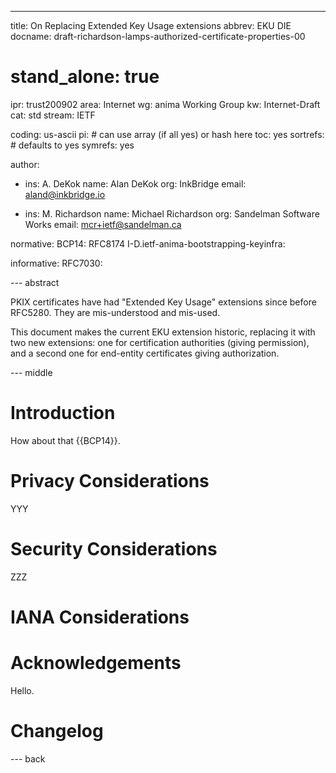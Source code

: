 ---
title: On Replacing Extended Key Usage extensions
abbrev: EKU DIE
docname: draft-richardson-lamps-authorized-certificate-properties-00

# stand_alone: true

ipr: trust200902
area: Internet
wg: anima Working Group
kw: Internet-Draft
cat: std
stream: IETF

coding: us-ascii
pi:    # can use array (if all yes) or hash here
  toc: yes
  sortrefs:   # defaults to yes
  symrefs: yes

author:

- ins: A. DeKok
  name: Alan DeKok
  org: InkBridge
  email: aland@inkbridge.io

- ins: M. Richardson
  name: Michael Richardson
  org: Sandelman Software Works
  email: mcr+ietf@sandelman.ca

normative:
  BCP14: RFC8174
  I-D.ietf-anima-bootstrapping-keyinfra:

informative:
  RFC7030:

--- abstract

PKIX certificates have had "Extended Key Usage" extensions since before RFC5280.
They are mis-understood and mis-used.

This document makes the current EKU extension historic, replacing it with two new extensions: one for certification authorities (giving permission), and a second one for end-entity certificates giving authorization.



--- middle

# Introduction

How about that {{BCP14}}.

# Privacy Considerations

YYY

# Security Considerations

ZZZ

# IANA Considerations

# Acknowledgements

Hello.

# Changelog


--- back

